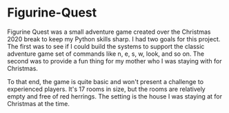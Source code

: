 # Figurine-Quest

Figurine Quest was a small adventure game created over the Christmas 2020 break to keep my Python skills sharp. I had two goals for this project. The first was to see if I could build the systems to support the classic adventure game set of commands like n, e, s, w, look, and so on. The second was to provide a fun thing for my mother who I was staying with for Christmas.

To that end, the game is quite basic and won't present a challenge to experienced players. It's 17 rooms in size, but the rooms are relatively empty and free of red herrings. The setting is the house I was staying at for Christmas at the time.
